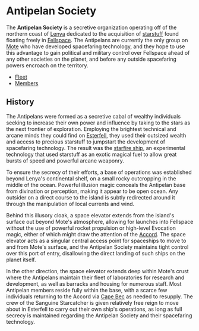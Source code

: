 # Antipelan Society

The **Antipelan Society** is a secretive organization operating off of the northern coast of [Lenya](../../../ch-4-esterfell-gazetteer/esterfell/lenya/) dedicated to the acquisition of [starstuff](../../../ch-6-mote-treasures/starstuff.md) found floating freely in [Fellspace](../../../ch-1-welcome-to-mote/cosmology/fellspace.md). The Antipelans are currently the only group on [Mote](../../../ch-1-welcome-to-mote/cosmology/mote.md) who have developed spacefaring technology, and they hope to use this advantage to gain political and military control over Fellspace ahead of any other societies on the planet, and before any outside spacefaring powers encroach on the territory.

- [Fleet](fleet/)
- [Members](members/)

## History

The Antipelans were formed as a secretive cabal of wealthy individuals seeking to increase their own power and influence by taking to the stars as the next frontier of exploration. Employing the brightest technical and arcane minds they could find on [Esterfell](../../../ch-4-esterfell-gazetteer/esterfell/), they used their outsized wealth and access to precious starstuff to jumpstart the development of spacefaring technology. The result was the [starfire ship](../../../ch-6-mote-treasures/vehicles/starstuff-ships/starfire-ship.md), an experimental technology that used starstuff as an exotic magical fuel to allow great bursts of speed and powerful arcane weaponry.

To ensure the secrecy of their efforts, a base of operations was established beyond Lenya's continental shelf, on a small rocky outcropping in the middle of the ocean. Powerful illusion magic conceals the Antipelan base from divination or perception, making it appear to be open ocean. Any outsider on a direct course to the island is subtly redirected around it through the manipulation of local currents and wind.

Behind this illusory cloak, a space elevator extends from the island's surface out beyond Mote's atmosphere, allowing for launches into Fellspace without the use of powerful rocket propulsion or high-level Evocation magic, either of which might draw the attention of the [Accord](../../societies/esterfell-accord/). The space elevator acts as a singular central access point for spaceships to move to and from Mote's surface, and the Antipelan Society maintains tight control over this port of entry, disallowing the direct landing of such ships on the planet itself.

In the other direction, the space elevator extends deep within Mote's crust where the Antipelans maintain their fleet of laboratories for research and development, as well as barracks and housing for numerous staff. Most Antipelan members reside fully within the base, with a scarce few individuals returning to the Accord via [Cape Bec](../../societies/esterfell-accord/cape-bec/) as needed to resupply. The crew of the Sanguine Starcatcher is given relatively free reign to move about in Esterfell to carry out their own ship's operations, as long as full secrecy is maintained regarding the Antipelan Society and their spacefaring technology.
